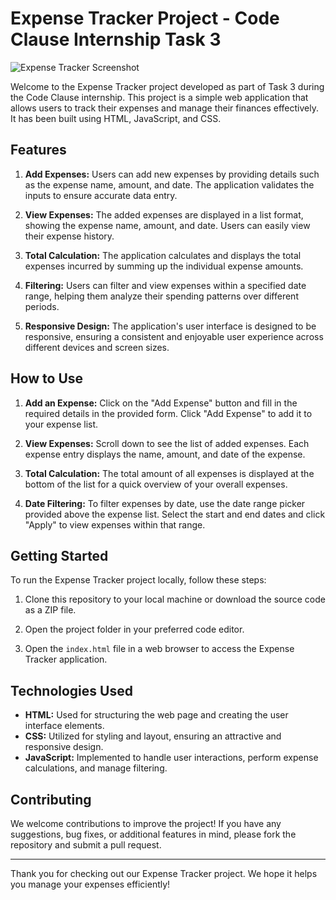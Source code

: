 # Expense Tracker Project - Code Clause Internship Task 3

![Expense Tracker Screenshot](screenshot.png)

Welcome to the Expense Tracker project developed as part of Task 3 during the Code Clause internship. This project is a simple web application that allows users to track their expenses and manage their finances effectively. It has been built using HTML, JavaScript, and CSS.

## Features

1. **Add Expenses:** Users can add new expenses by providing details such as the expense name, amount, and date. The application validates the inputs to ensure accurate data entry.

2. **View Expenses:** The added expenses are displayed in a list format, showing the expense name, amount, and date. Users can easily view their expense history.

3. **Total Calculation:** The application calculates and displays the total expenses incurred by summing up the individual expense amounts.

4. **Filtering:** Users can filter and view expenses within a specified date range, helping them analyze their spending patterns over different periods.

5. **Responsive Design:** The application's user interface is designed to be responsive, ensuring a consistent and enjoyable user experience across different devices and screen sizes.

## How to Use

1. **Add an Expense:** Click on the "Add Expense" button and fill in the required details in the provided form. Click "Add Expense" to add it to your expense list.

2. **View Expenses:** Scroll down to see the list of added expenses. Each expense entry displays the name, amount, and date of the expense.

3. **Total Calculation:** The total amount of all expenses is displayed at the bottom of the list for a quick overview of your overall expenses.

4. **Date Filtering:** To filter expenses by date, use the date range picker provided above the expense list. Select the start and end dates and click "Apply" to view expenses within that range.

## Getting Started

To run the Expense Tracker project locally, follow these steps:

1. Clone this repository to your local machine or download the source code as a ZIP file.

2. Open the project folder in your preferred code editor.

3. Open the `index.html` file in a web browser to access the Expense Tracker application.

## Technologies Used

- **HTML:** Used for structuring the web page and creating the user interface elements.
- **CSS:** Utilized for styling and layout, ensuring an attractive and responsive design.
- **JavaScript:** Implemented to handle user interactions, perform expense calculations, and manage filtering.

## Contributing

We welcome contributions to improve the project! If you have any suggestions, bug fixes, or additional features in mind, please fork the repository and submit a pull request.

---

Thank you for checking out our Expense Tracker project. We hope it helps you manage your expenses efficiently!
